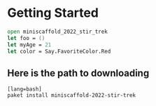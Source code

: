 # Getting Started

```fsharp
open miniscaffold_2022_stir_trek
let foo = ()
let myAge = 21
let color = Say.FavoriteColor.Red
```

## Here is the path to downloading

    [lang=bash]
    paket install miniscaffold-2022-stir-trek


